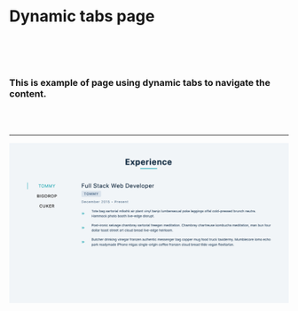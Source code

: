 # Dynamic tabs page

</br>
</br>
</br>

### This is example of page using dynamic tabs to navigate the content.

</br>
</br>

---

![page-image](./public/images/dynamic-tabs.jpg)
